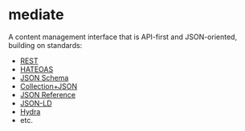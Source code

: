 mediate
=======
A content management interface that is API-first and JSON-oriented, building on standards:

* [REST][rest]
* [HATEOAS][hateaos]
* [JSON Schema][json-schema]
* [Collection+JSON][collection-json]
* [JSON Reference][json-ref]
* [JSON-LD][json-ld]
* [Hydra][hydra]
* etc.

[rest]: http://en.wikipedia.org/wiki/Representational_State_Transfer
[hateaos]: http://en.wikipedia.org/wiki/HATEOAS
[json-schema]: http://amundsen.com/media-types/collection/
[collection-json]: http://amundsen.com/media-types/collection/
[json-ref]: http://tools.ietf.org/html/draft-pbryan-zyp-json-ref-03
[json-ld]: http://json-ld.org/
[hydra]: http://www.markus-lanthaler.com/hydra/
